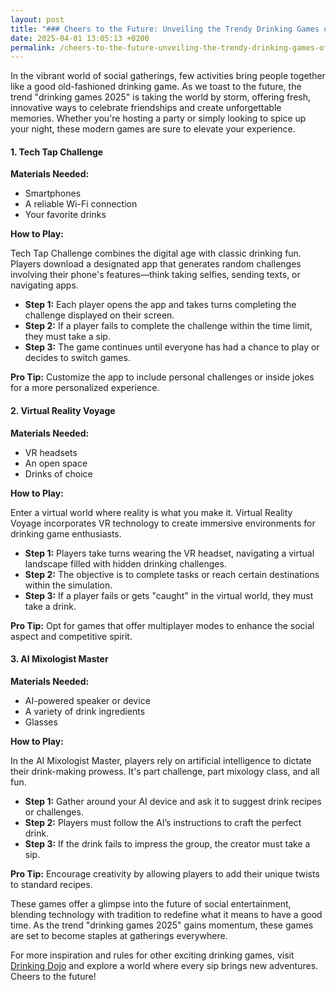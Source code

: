 ```yaml
---
layout: post
title: "### Cheers to the Future: Unveiling the Trendy Drinking Games of 2025"
date: 2025-04-01 13:05:13 +0200
permalink: /cheers-to-the-future-unveiling-the-trendy-drinking-games-of-2025/
---
```



In the vibrant world of social gatherings, few activities bring people together like a good old-fashioned drinking game. As we toast to the future, the trend "drinking games 2025" is taking the world by storm, offering fresh, innovative ways to celebrate friendships and create unforgettable memories. Whether you're hosting a party or simply looking to spice up your night, these modern games are sure to elevate your experience.

#### **1. Tech Tap Challenge**

**Materials Needed:**

- Smartphones
- A reliable Wi-Fi connection
- Your favorite drinks

**How to Play:**

Tech Tap Challenge combines the digital age with classic drinking fun. Players download a designated app that generates random challenges involving their phone's features—think taking selfies, sending texts, or navigating apps. 

- **Step 1:** Each player opens the app and takes turns completing the challenge displayed on their screen.
- **Step 2:** If a player fails to complete the challenge within the time limit, they must take a sip.
- **Step 3:** The game continues until everyone has had a chance to play or decides to switch games.

**Pro Tip:** Customize the app to include personal challenges or inside jokes for a more personalized experience.

#### **2. Virtual Reality Voyage**

**Materials Needed:**

- VR headsets
- An open space
- Drinks of choice

**How to Play:**

Enter a virtual world where reality is what you make it. Virtual Reality Voyage incorporates VR technology to create immersive environments for drinking game enthusiasts.

- **Step 1:** Players take turns wearing the VR headset, navigating a virtual landscape filled with hidden drinking challenges.
- **Step 2:** The objective is to complete tasks or reach certain destinations within the simulation.
- **Step 3:** If a player fails or gets "caught" in the virtual world, they must take a drink.

**Pro Tip:** Opt for games that offer multiplayer modes to enhance the social aspect and competitive spirit.

#### **3. AI Mixologist Master**

**Materials Needed:**

- AI-powered speaker or device
- A variety of drink ingredients
- Glasses

**How to Play:**

In the AI Mixologist Master, players rely on artificial intelligence to dictate their drink-making prowess. It's part challenge, part mixology class, and all fun.

- **Step 1:** Gather around your AI device and ask it to suggest drink recipes or challenges.
- **Step 2:** Players must follow the AI’s instructions to craft the perfect drink.
- **Step 3:** If the drink fails to impress the group, the creator must take a sip.

**Pro Tip:** Encourage creativity by allowing players to add their unique twists to standard recipes.

These games offer a glimpse into the future of social entertainment, blending technology with tradition to redefine what it means to have a good time. As the trend "drinking games 2025" gains momentum, these games are set to become staples at gatherings everywhere. 

For more inspiration and rules for other exciting drinking games, visit [Drinking Dojo](https://drinkingdojo.com) and explore a world where every sip brings new adventures. Cheers to the future!